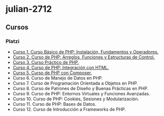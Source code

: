 # julian-2712
## Cursos
### Platzi

* [Curso 1. Curso Básico de PHP: Instalación, Fundamentos y Operadores.](https://github.com/julian-2712/Curso-1?tab=readme-ov-file#ruta-php)
* [Curso 2. Curso de PHP: Arreglos, Funciones y Estructuras de Control.](https://github.com/julian-2712/Curso-2?tab=readme-ov-file#ruta-php)
* [Curso 3. Curso Práctico de PHP.](https://github.com/julian-2712/Curso-3?tab=readme-ov-file#ruta-php)
* [Curso 4. Curso de PHP: Integración con HTML.](https://github.com/julian-2712/Curso-4?tab=readme-ov-file#ruta-php)
* [Curso 5. Curso de PHP con Composer.](https://github.com/julian-2712/Curso-5?tab=readme-ov-file#ruta-php)
* Curso 6. Curso de Manejo de Datos en PHP.
* Curso 7. Curso de Programación Orientada a Objetos en PHP.
* Curso 8. Curso de Patrones de Diseño y Buenas Prácticas en PHP.
* Curso 9. Curso de PHP: Entornos Virtuales y Funciones Avanzadas.
* Curso 10. Curso de PHP: Cookies, Sesiones y Modularización.
* Curso 11. Curso de PHP: Bases de Datos.
* Curso 12. Curso de Introducción a Frameworks de PHP.
